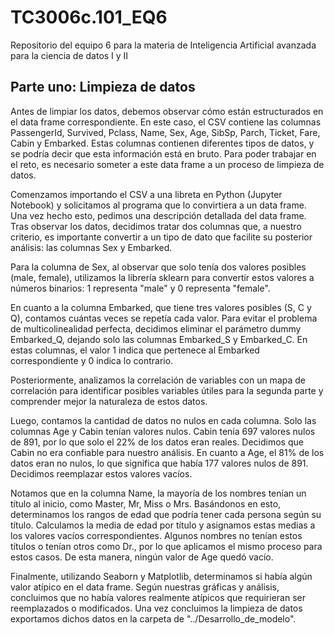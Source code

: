 # TC3006c.101_EQ6
Repositorio del equipo 6 para la materia de Inteligencia Artificial avanzada para la ciencia de datos I y II

## Parte uno: Limpieza de datos

Antes de limpiar los datos, debemos observar cómo están estructurados en el data frame correspondiente. En este caso, el CSV contiene las columnas PassengerId, Survived, Pclass, Name, Sex, Age, SibSp, Parch, Ticket, Fare, Cabin y Embarked. Estas columnas contienen diferentes tipos de datos, y se podría decir que esta información está en bruto. Para poder trabajar en el reto, es necesario someter a este data frame a un proceso de limpieza de datos.

Comenzamos importando el CSV a una libreta en Python (Jupyter Notebook) y solicitamos al programa que lo convirtiera a un data frame. Una vez hecho esto, pedimos una descripción detallada del data frame. Tras observar los datos, decidimos tratar dos columnas que, a nuestro criterio, es importante convertir a un tipo de dato que facilite su posterior análisis: las columnas Sex y Embarked.

Para la columna de Sex, al observar que solo tenía dos valores posibles (male, female), utilizamos la librería sklearn para convertir estos valores a números binarios: 1 representa "male" y 0 representa "female".

En cuanto a la columna Embarked, que tiene tres valores posibles (S, C y Q), contamos cuántas veces se repetía cada valor. Para evitar el problema de multicolinealidad perfecta, decidimos eliminar el parámetro dummy Embarked_Q, dejando solo las columnas Embarked_S y Embarked_C. En estas columnas, el valor 1 indica que pertenece al Embarked correspondiente y 0 indica lo contrario.

Posteriormente, analizamos la correlación de variables con un mapa de correlación para identificar posibles variables útiles para la segunda parte y comprender mejor la naturaleza de estos datos.

Luego, contamos la cantidad de datos no nulos en cada columna. Solo las columnas Age y Cabin tenían valores nulos. Cabin tenía 697 valores nulos de 891, por lo que solo el 22% de los datos eran reales. Decidimos que Cabin no era confiable para nuestro análisis. En cuanto a Age, el 81% de los datos eran no nulos, lo que significa que había 177 valores nulos de 891. Decidimos reemplazar estos valores vacíos.

Notamos que en la columna Name, la mayoría de los nombres tenían un título al inicio, como Master, Mr, Miss o Mrs. Basándonos en esto, determinamos los rangos de edad que podría tener cada persona según su título. Calculamos la media de edad por título y asignamos estas medias a los valores vacíos correspondientes. Algunos nombres no tenían estos títulos o tenían otros como Dr., por lo que aplicamos el mismo proceso para estos casos. De esta manera, ningún valor de Age quedó vacío.

Finalmente, utilizando Seaborn y Matplotlib, determinamos si había algún valor atípico en el data frame. Según nuestras gráficas y análisis, concluimos que no había valores realmente atípicos que requirieran ser reemplazados o modificados. Una vez concluimos la limpieza de datos exportamos dichos datos en la carpeta de "../Desarrollo_de_modelo".
